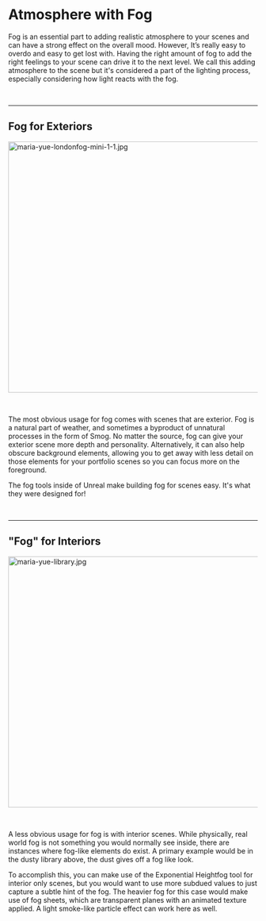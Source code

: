 # Atmosphere with Fog

<p>Fog is an essential part to adding realistic atmosphere to your scenes and can have a strong effect on the overall mood. However, It’s really easy to overdo and easy to get lost with. Having the right amount of fog to add the right feelings to your scene can drive it to the next level. We call this adding atmosphere to the scene but it's considered a part of the lighting process, especially considering how light reacts with the fog.</p>
<p>&nbsp;</p>
<hr>
<h2>Fog for Exteriors</h2>
<p><img src="https://vertexschool.instructure.com/courses/17/files/886/preview?verifier=nfONee1IbqFndBeBmKyuExslsQJEAhL83xGdviOs" alt="maria-yue-londonfog-mini-1-1.jpg" width="900" height="506" data-api-endpoint="https://vertexschool.instructure.com/api/v1/courses/17/files/886" data-api-returntype="File"></p>
<p>&nbsp;</p>
<p>The most obvious usage for fog comes with scenes that are exterior. Fog is a natural part of weather, and sometimes a byproduct of unnatural processes in the form of Smog. No matter the source, fog can give your exterior scene more depth and personality. Alternatively, it can also help obscure background elements, allowing you to get away with less detail on those elements for your portfolio scenes so you can focus more on the foreground.</p>
<p>The fog tools inside of Unreal make building fog for scenes easy. It's what they were designed for!</p>
<p>&nbsp;</p>
<hr>
<h2>"Fog" for Interiors</h2>
<p><img src="https://vertexschool.instructure.com/courses/17/files/868/preview?verifier=vIK8lka4G0ZzCwhHk5SItvwwEKxFqr1YzfotjBfz" alt="maria-yue-library.jpg" width="900" height="506" data-api-endpoint="https://vertexschool.instructure.com/api/v1/courses/17/files/868" data-api-returntype="File"></p>
<p>&nbsp;</p>
<p>A less obvious usage for fog is with interior scenes. While physically, real world fog is not something you would normally see inside, there are instances where fog-like elements do exist. A primary example would be in the dusty library above, the dust gives off a fog like look.</p>
<p>To accomplish this, you can make use of the Exponential Heightfog tool for interior only scenes, but you would want to use more subdued values to just capture a subtle hint of the fog. The heavier fog for this case would make use of fog sheets, which are transparent planes with an animated texture applied. A light smoke-like particle effect can work here as well.</p>